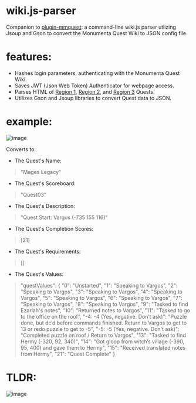 # wiki.js-parser
Companion to [plugin-mmquest](https://github.com/aaronkwan/plugin-mmquest): 
a command-line wiki.js parser utlizing Jsoup and Gson to convert the Monumenta Quest Wiki to JSON config file.

# features:
- Hashes login parameters, authenticating with the Monumenta Quest Wiki.  
- Saves JWT (Json Web Token) Authenticator for webpage access.
- Parses HTML of [Region 1](https://wiki.playmonumenta.com/moderating/quest-scores/region_2), [Region 2](https://wiki.playmonumenta.com/moderating/quest-scores/region_2), and [Region 3](https://wiki.playmonumenta.com/moderating/quest-scores/region_3) Quests.
- Utilizes Gson and Jsoup libraries to convert Quest data to JSON.

# example:
![image](https://user-images.githubusercontent.com/123356351/221503883-1b88e647-e9f9-4f6c-8d62-6d63baca813a.png)

Converts to:
- The Quest's Name: 
> "Mages Legacy"
- The Quest's Scoreboard: 
> "Quest03"
- The Quest's Description: 
> "Quest Start: Vargos (-735 155 116)"
- The Quest's Completion Scores: 
> [21]
- The Quest's Requirements: 
> []
- The Quest's Values: 
> "questValues": {
        "0": "Unstarted",
        "1": "Speaking to Vargos",
        "2": "Speaking to Vargos",
        "3": "Speaking to Vargos",
        "4": "Speaking to Vargos",
        "5": "Speaking to Vargos",
        "6": "Speaking to Vargos",
        "7": "Speaking to Vargos",
        "8": "Speaking to Vargos",
        "9": "Tasked to find Ezariah's notes",
        "10": "Returned notes to Vargos",
        "11": "Tasked to go to the office on the roof",
        "-4: -4 (Yes, negative. Don’t ask)": "Puzzle done, but dc’d before commands finished. Return to Vargos to get to 13 or redo puzzle to get to -5",
        "-5: -5 (Yes, negative. Don't ask)": "Completed puzzle on roof / Return to Vargos",
        "13": "Tasked to find Hermy (-320, 92, 340)",
        "14": "Got gloop from witch’s village (-390, 95, 400) and gave them to Hermy",
        "15": "Received translated notes from Hermy",
        "21": "Quest Complete"
      }
      
# TLDR:

![image](https://user-images.githubusercontent.com/123356351/229330725-4947f7db-f256-43b9-8e0e-49c8d59daa46.png)

